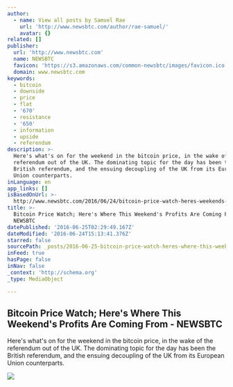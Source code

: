 ```yaml
---
author:
  - name: View all posts by Samuel Rae
    url: 'http://www.newsbtc.com/author/rae-samuel/'
    avatar: {}
related: []
publisher:
  url: 'http://www.newsbtc.com'
  name: NEWSBTC
  favicon: 'https://s3.amazonaws.com/common-newsbtc/images/favicon.ico'
  domain: www.newsbtc.com
keywords:
  - bitcoin
  - downside
  - price
  - flat
  - '670'
  - resistance
  - '650'
  - information
  - upside
  - referendum
description: >-
  Here's what's on for the weekend in the bitcoin price, in the wake of the
  referendum out of the UK. The dominating topic for the day has been the
  British referendum, and the ensuing decoupling of the UK from its European
  Union counterparts.
inLanguage: en
app_links: []
isBasedOnUrl: >-
  http://www.newsbtc.com/2016/06/24/bitcoin-price-watch-heres-weekends-profits-coming/
title: >-
  Bitcoin Price Watch; Here's Where This Weekend's Profits Are Coming From -
  NEWSBTC
datePublished: '2016-06-25T02:29:49.167Z'
dateModified: '2016-06-24T15:13:41.376Z'
starred: false
sourcePath: _posts/2016-06-25-bitcoin-price-watch-heres-where-this-weekends-profits-are.md
inFeed: true
hasPage: false
inNav: false
_context: 'http://schema.org'
_type: MediaObject

---
```

<article style=""><h1>Bitcoin Price Watch; Here's Where This Weekend's Profits Are Coming From - NEWSBTC</h1><p>Here's what's on for the weekend in the bitcoin price, in the wake of the referendum out of the UK. The dominating topic for the day has been the British referendum, and the ensuing decoupling of the UK from its European Union counterparts.</p><img src="http://s3.amazonaws.com/main-newsbtc-images/2016/06/24155518/Screen-Shot-2016-06-24-at-16.50.37.png" /></article>